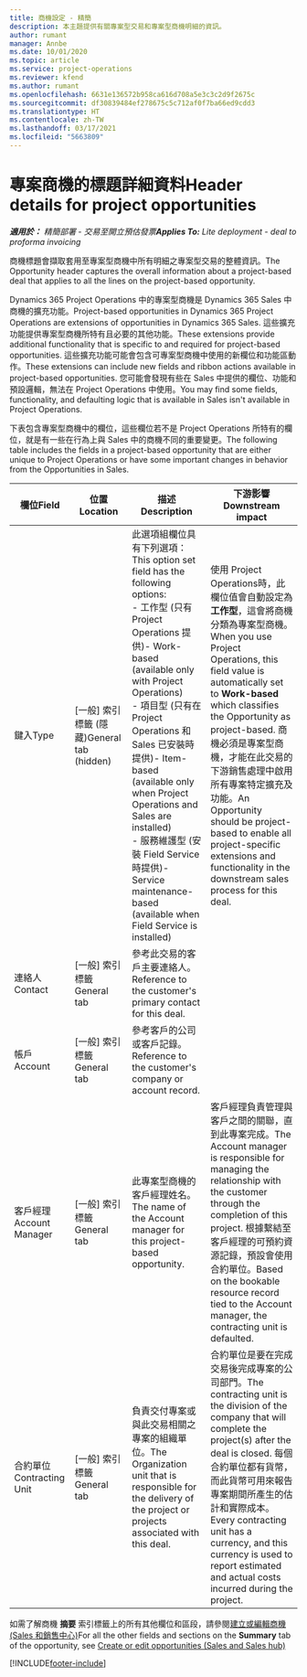 ```yaml
---
title: 商機設定 - 精簡
description: 本主題提供有關專案型交易和專案型商機明細的資訊。
author: rumant
manager: Annbe
ms.date: 10/01/2020
ms.topic: article
ms.service: project-operations
ms.reviewer: kfend
ms.author: rumant
ms.openlocfilehash: 6631e136572b958ca616d708a5e3c3c2d9f2675c
ms.sourcegitcommit: df30839484ef278675c5c712af0f7ba66ed9cdd3
ms.translationtype: HT
ms.contentlocale: zh-TW
ms.lasthandoff: 03/17/2021
ms.locfileid: "5663809"
---
```

# <a name="header-details-for-project-opportunities"></a><span data-ttu-id="d92d4-103">專案商機的標題詳細資料</span><span class="sxs-lookup"><span data-stu-id="d92d4-103">Header details for project opportunities</span></span>

<span data-ttu-id="d92d4-104">_**適用於：** 精簡部署 - 交易至開立預估發票_</span><span class="sxs-lookup"><span data-stu-id="d92d4-104">_**Applies To:** Lite deployment - deal to proforma invoicing_</span></span>

<span data-ttu-id="d92d4-105">商機標題會擷取套用至專案型商機中所有明細之專案型交易的整體資訊。</span><span class="sxs-lookup"><span data-stu-id="d92d4-105">The Opportunity header captures the overall information about a project-based deal that applies to all the lines on the project-based opportunity.</span></span>

<span data-ttu-id="d92d4-106">Dynamics 365 Project Operations 中的專案型商機是 Dynamics 365 Sales 中商機的擴充功能。</span><span class="sxs-lookup"><span data-stu-id="d92d4-106">Project-based opportunities in Dynamics 365 Project Operations are extensions of opportunities in Dynamics 365 Sales.</span></span> <span data-ttu-id="d92d4-107">這些擴充功能提供專案型商機所特有且必要的其他功能。</span><span class="sxs-lookup"><span data-stu-id="d92d4-107">These extensions provide additional functionality that is specific to and required for project-based opportunities.</span></span> <span data-ttu-id="d92d4-108">這些擴充功能可能會包含可專案型商機中使用的新欄位和功能區動作。</span><span class="sxs-lookup"><span data-stu-id="d92d4-108">These extensions can include new fields and ribbon actions available in project-based opportunities.</span></span> <span data-ttu-id="d92d4-109">您可能會發現有些在 Sales 中提供的欄位、功能和預設邏輯，無法在 Project Operations 中使用。</span><span class="sxs-lookup"><span data-stu-id="d92d4-109">You may find some fields, functionality, and defaulting logic that is available in Sales isn't available in Project Operations.</span></span>

<span data-ttu-id="d92d4-110">下表包含專案型商機中的欄位，這些欄位若不是 Project Operations 所特有的欄位，就是有一些在行為上與 Sales 中的商機不同的重要變更。</span><span class="sxs-lookup"><span data-stu-id="d92d4-110">The following table includes the fields in a project-based opportunity that are either unique to Project Operations or have some important changes in behavior from the Opportunities in Sales.</span></span>

| <span data-ttu-id="d92d4-111">**欄位**</span><span class="sxs-lookup"><span data-stu-id="d92d4-111">**Field**</span></span> | <span data-ttu-id="d92d4-112">**位置**</span><span class="sxs-lookup"><span data-stu-id="d92d4-112">**Location**</span></span> | <span data-ttu-id="d92d4-113">**描述**</span><span class="sxs-lookup"><span data-stu-id="d92d4-113">**Description**</span></span> | <span data-ttu-id="d92d4-114">**下游影響**</span><span class="sxs-lookup"><span data-stu-id="d92d4-114">**Downstream impact**</span></span> |
| --- | --- | --- | --- |
| <span data-ttu-id="d92d4-115">鍵入</span><span class="sxs-lookup"><span data-stu-id="d92d4-115">Type</span></span> | <span data-ttu-id="d92d4-116">[一般] 索引標籤 (隱藏)</span><span class="sxs-lookup"><span data-stu-id="d92d4-116">General tab (hidden)</span></span> | <span data-ttu-id="d92d4-117">此選項組欄位具有下列選項：</span><span class="sxs-lookup"><span data-stu-id="d92d4-117">This option set field has the following options:</span></span></br><span data-ttu-id="d92d4-118">- 工作型 (只有 Project Operations 提供)</span><span class="sxs-lookup"><span data-stu-id="d92d4-118">- Work-based (available only with Project Operations)</span></span></br><span data-ttu-id="d92d4-119">- 項目型 (只有在 Project Operations 和 Sales 已安裝時提供)</span><span class="sxs-lookup"><span data-stu-id="d92d4-119">- Item-based (available only when Project Operations and Sales are installed)</span></span></br><span data-ttu-id="d92d4-120">- 服務維護型 (安裝 Field Service 時提供)</span><span class="sxs-lookup"><span data-stu-id="d92d4-120">- Service maintenance-based (available when Field Service is installed)</span></span> | <span data-ttu-id="d92d4-121">使用 Project Operations時，此欄位值會自動設定為 **工作型**，這會將商機分類為專案型商機。</span><span class="sxs-lookup"><span data-stu-id="d92d4-121">When you use Project Operations, this field value is automatically set to **Work-based** which classifies the Opportunity as project-based.</span></span> <span data-ttu-id="d92d4-122">商機必須是專案型商機，才能在此交易的下游銷售處理中啟用所有專案特定擴充及功能。</span><span class="sxs-lookup"><span data-stu-id="d92d4-122">An Opportunity should be project-based to enable all project-specific extensions and functionality in the downstream sales process for this deal.</span></span> |
| <span data-ttu-id="d92d4-123">連絡人</span><span class="sxs-lookup"><span data-stu-id="d92d4-123">Contact</span></span> | <span data-ttu-id="d92d4-124">[一般] 索引標籤</span><span class="sxs-lookup"><span data-stu-id="d92d4-124">General tab</span></span> | <span data-ttu-id="d92d4-125">參考此交易的客戶主要連絡人。</span><span class="sxs-lookup"><span data-stu-id="d92d4-125">Reference to the customer's primary contact for this deal.</span></span> | |
| <span data-ttu-id="d92d4-126">帳戶</span><span class="sxs-lookup"><span data-stu-id="d92d4-126">Account</span></span> | <span data-ttu-id="d92d4-127">[一般] 索引標籤</span><span class="sxs-lookup"><span data-stu-id="d92d4-127">General tab</span></span> | <span data-ttu-id="d92d4-128">參考客戶的公司或客戶記錄。</span><span class="sxs-lookup"><span data-stu-id="d92d4-128">Reference to the customer's company or account record.</span></span> | |
| <span data-ttu-id="d92d4-129">客戶經理</span><span class="sxs-lookup"><span data-stu-id="d92d4-129">Account Manager</span></span> | <span data-ttu-id="d92d4-130">[一般] 索引標籤</span><span class="sxs-lookup"><span data-stu-id="d92d4-130">General tab</span></span> | <span data-ttu-id="d92d4-131">此專案型商機的客戶經理姓名。</span><span class="sxs-lookup"><span data-stu-id="d92d4-131">The name of the Account manager for this project-based opportunity.</span></span> | <span data-ttu-id="d92d4-132">客戶經理負責管理與客戶之間的關聯，直到此專案完成。</span><span class="sxs-lookup"><span data-stu-id="d92d4-132">The Account manager is responsible for managing the relationship with the customer through the completion of this project.</span></span> <span data-ttu-id="d92d4-133">根據繫結至客戶經理的可預約資源記錄，預設會使用合約單位。</span><span class="sxs-lookup"><span data-stu-id="d92d4-133">Based on the bookable resource record tied to the Account manager, the contracting unit is defaulted.</span></span> |
| <span data-ttu-id="d92d4-134">合約單位</span><span class="sxs-lookup"><span data-stu-id="d92d4-134">Contracting Unit</span></span> | <span data-ttu-id="d92d4-135">[一般] 索引標籤</span><span class="sxs-lookup"><span data-stu-id="d92d4-135">General tab</span></span> | <span data-ttu-id="d92d4-136">負責交付專案或與此交易相關之專案的組織單位。</span><span class="sxs-lookup"><span data-stu-id="d92d4-136">The Organization unit that is responsible for the delivery of the project or projects associated with this deal.</span></span> | <span data-ttu-id="d92d4-137">合約單位是要在完成交易後完成專案的公司部門。</span><span class="sxs-lookup"><span data-stu-id="d92d4-137">The contracting unit is the division of the company that will complete the project(s) after the deal is closed.</span></span> <span data-ttu-id="d92d4-138">每個合約單位都有貨幣，而此貨幣可用來報告專案期間所產生的估計和實際成本。</span><span class="sxs-lookup"><span data-stu-id="d92d4-138">Every contracting unit has a currency, and this currency is used to report estimated and actual costs incurred during the project.</span></span> |

<span data-ttu-id="d92d4-139">如需了解商機 **摘要** 索引標籤上的所有其他欄位和區段，請參閱[建立或編輯商機 (Sales 和銷售中心)](https://docs.microsoft.com/dynamics365/sales-enterprise/create-edit-opportunity-sales)</span><span class="sxs-lookup"><span data-stu-id="d92d4-139">For all the other fields and sections on the **Summary** tab of the opportunity, see [Create or edit opportunities (Sales and Sales hub)](https://docs.microsoft.com/dynamics365/sales-enterprise/create-edit-opportunity-sales)</span></span>


[!INCLUDE[footer-include](../../includes/footer-banner.md)]
